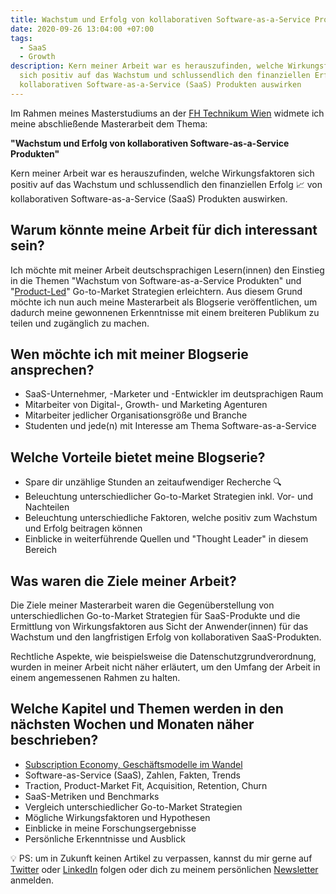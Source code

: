 ```yaml
---
title: Wachstum und Erfolg von kollaborativen Software-as-a-Service Produkten
date: 2020-09-26 13:04:00 +07:00
tags:
  - SaaS
  - Growth
description: Kern meiner Arbeit war es herauszufinden, welche Wirkungsfaktoren
  sich positiv auf das Wachstum und schlussendlich den finanziellen Erfolg von
  kollaborativen Software-as-a-Service (SaaS) Produkten auswirken
---
```

Im Rahmen meines Masterstudiums an der [FH Technikum Wien](https://www.technikum-wien.at/studium/master/innovations__und_technologiemanagement/) widmete ich meine abschließende Masterarbeit dem Thema:

**"Wachstum und Erfolg von kollaborativen Software-as-a-Service Produkten"**

Kern meiner Arbeit war es herauszufinden, welche Wirkungsfaktoren sich positiv auf das Wachstum und schlussendlich den finanziellen Erfolg 📈 von kollaborativen Software-as-a-Service (SaaS) Produkten auswirken.

## Warum könnte meine Arbeit für dich interessant sein?

Ich möchte mit meiner Arbeit deutschsprachigen Lesern(innen) den Einstieg in die Themen "Wachstum von Software-as-a-Service Produkten" und "[Product-Led](https://openviewpartners.com/blog/what-is-product-led-growth/)" Go-to-Market Strategien erleichtern. Aus diesem Grund möchte ich nun auch meine Masterarbeit als Blogserie veröffentlichen, um dadurch meine gewonnenen Erkenntnisse mit einem breiteren Publikum zu teilen und zugänglich zu machen.

## Wen möchte ich mit meiner Blogserie ansprechen?

* SaaS-Unternehmer, -Marketer und -Entwickler im deutsprachigen Raum
* Mitarbeiter von Digital-, Growth- und Marketing Agenturen
* Mitarbeiter jedlicher Organisationsgröße und Branche
* Studenten und jede(n) mit Interesse am Thema Software-as-a-Service

## Welche Vorteile bietet meine Blogserie?

* Spare dir unzählige Stunden an zeitaufwendiger Recherche 🔍
* Beleuchtung unterschiedlicher Go-to-Market Strategien inkl. Vor- und Nachteilen
* Beleuchtung unterschiedliche Faktoren, welche positiv zum Wachstum und Erfolg beitragen können
* Einblicke in weiterführende Quellen und "Thought Leader" in diesem Bereich

## Was waren die Ziele meiner Arbeit?

Die Ziele meiner Masterarbeit waren die Gegenüberstellung von unterschiedlichen Go-to-Market Strategien für SaaS-Produkte und die Ermittlung von Wirkungsfaktoren aus Sicht der Anwender(innen) für das Wachstum und den langfristigen Erfolg von kollaborativen SaaS-Produkten.

Rechtliche Aspekte, wie beispielsweise die Datenschutzgrundverordnung, wurden in meiner Arbeit nicht näher erläutert, um den Umfang der Arbeit in einem angemessenen Rahmen zu halten.

## Welche Kapitel und Themen werden in den nächsten Wochen und Monaten näher beschrieben?

* [Subscription Economy, Geschäftsmodelle im Wandel](https://www.mariosteiner.at/subscription-economy/)
* Software-as-Service (SaaS), Zahlen, Fakten, Trends
* Traction, Product-Market Fit, Acquisition, Retention, Churn
* SaaS-Metriken und Benchmarks
* Vergleich unterschiedlicher Go-to-Market Strategien
* Mögliche Wirkungsfaktoren und Hypothesen
* Einblicke in meine Forschungsergebnisse
* Persönliche Erkenntnisse und Ausblick

💡 PS: um in Zukunft keinen Artikel zu verpassen, kannst du mir gerne auf [Twitter](https://twitter.com/mariostnr) oder [LinkedIn](https://www.linkedin.com/in/mario-steiner) folgen oder dich zu meinem persönlichen [Newsletter](http://eepurl.com/heuGRP) anmelden.